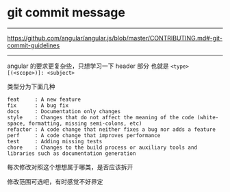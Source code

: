 # git commit message

---

https://github.com/angular/angular.js/blob/master/CONTRIBUTING.md#-git-commit-guidelines

---

angular 的要求更复杂些，只想学习一下 header 部分
也就是 `<type>[(<scope>)]: <subject>`

类型分为下面几种

```
feat     : A new feature
fix      : A bug fix
docs     : Documentation only changes
style    : Changes that do not affect the meaning of the code (white-space, formatting, missing semi-colons, etc)
refactor : A code change that neither fixes a bug nor adds a feature
perf     : A code change that improves performance
test     : Adding missing tests
chore    : Changes to the build process or auxiliary tools and libraries such as documentation generation
```

每次修改对照这个想想属于哪类，是否应该拆开

修改范围可选吧，有时感觉不好界定
